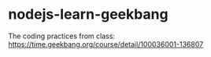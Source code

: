 # nodejs-learn-geekbang
The coding practices from class: https://time.geekbang.org/course/detail/100036001-136807
